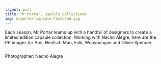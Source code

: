 ```yaml
---
layout: post
title: Mr Porter, Capsule Collections
img: mrporter-capsule-featured.jpg
---
```


Each season, Mr Porter teams up with a handful of designers to create a limited edition capsule collection. Working with Nacho Alegre, here are the PR images for Ami, Hentsch Man, Folk, Wooyoungmi and Oliver Spencer.

<div><img src="{{ site.baseurl }}/public/images/mrporter-capsule-ami1.jpg" alt=""></div>

<div><img src="{{ site.baseurl }}/public/images/mrporter-capsule-ami2.jpg" alt=""></div>

<div><img src="{{ site.baseurl }}/public/images/mrporter-capsule-ami3.jpg" alt=""></div>

<div><img src="{{ site.baseurl }}/public/images/mrporter-capsule-hentsch-man2.jpg" alt=""></div>

<div><img src="{{ site.baseurl }}/public/images/mrporter-capsule-hentsch-man1.jpg" alt=""></div>

Photographer: Nacho Alegre